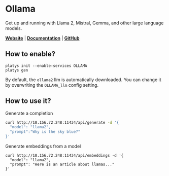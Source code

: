 # Ollama

Get up and running with Llama 2, Mistral, Gemma, and other large language models.  

**[Website](https://ollama.com/)** | **[Documentation](https://github.com/ollama/ollama)** | **[GitHub](https://github.com/ollama/ollama)**

## How to enable?

```
platys init --enable-services OLLAMA
platys gen
```

By default, the `ollama2` llm is automatically downloaded. You can change it by overwriting the `OLLAMA_llm` config setting.

## How to use it?

Generate a completion

```bash
curl http://10.156.72.248:11434/api/generate -d '{
  "model": "llama2",
  "prompt":"Why is the sky blue?"
}'
```

Generate embeddings from a model

```
curl http://10.156.72.248:11434/api/embeddings -d '{
  "model": "llama2",
  "prompt": "Here is an article about llamas..."
}'
```